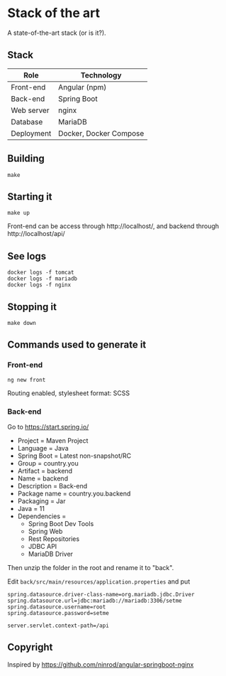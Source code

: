Stack of the art
================

A state-of-the-art stack (or is it?).

## Stack
| Role | Technology |
|---|---|
| Front-end | Angular (npm) |
| Back-end | Spring Boot |
| Web server | nginx |
| Database | MariaDB |
| Deployment | Docker, Docker Compose |

## Building
```
make
```

## Starting it
```
make up
```
Front-end can be access through http://localhost/, and backend through http://localhost/api/

## See logs
```
docker logs -f tomcat
docker logs -f mariadb
docker logs -f nginx
```

## Stopping it
```
make down
```

## Commands used to generate it
### Front-end
```
ng new front
```
Routing enabled, stylesheet format: SCSS

### Back-end
Go to https://start.spring.io/
* Project = Maven Project
* Language = Java
* Spring Boot = Latest non-snapshot/RC
* Group = country.you
* Artifact = backend
* Name = backend
* Description = Back-end
* Package name = country.you.backend
* Packaging = Jar
* Java = 11
* Dependencies =
  * Spring Boot Dev Tools
  * Spring Web
  * Rest Repositories
  * JDBC API
  * MariaDB Driver

Then unzip the folder in the root and rename it to "back".

Edit `back/src/main/resources/application.properties` and put
```
spring.datasource.driver-class-name=org.mariadb.jdbc.Driver
spring.datasource.url=jdbc:mariadb://mariadb:3306/setme
spring.datasource.username=root
spring.datasource.password=setme

server.servlet.context-path=/api
```

## Copyright
Inspired by https://github.com/ninrod/angular-springboot-nginx
